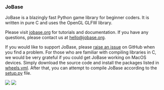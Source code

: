 ### JoBase

JoBase is a blazingly fast Python game library for beginner coders.
It is written in pure C and uses the OpenGL GLFW library.

Please visit [jobase.org](https://jobase.org) for tutorials and documentation.
If you have any questions, please contact us at [hello@jobase.org](mailto:hello@jobase.org).

If you would like to support JoBase, please [raise an issue](https://github.com/JoBase/JoBase/issues/new) on GitHub when you find a problem.
For those who are familiar with compiling libraries in C, we would be very grateful if you could get JoBase working on MacOS devices.
Simply download the source code and install the packages listed in [wheels.yml](https://github.com/JoBase/JoBase/blob/main/.github/workflows/wheels.yml).
After that, you can attempt to compile JoBase according to the [setup.py](https://github.com/JoBase/JoBase/blob/main/setup.py) file.

[![](https://img.shields.io/github/commit-activity/m/jobase/jobase?label=Commit%20activity)](https://pypi.org/project/jobase)
[![](https://github.com/Grey41/JoBase/actions/workflows/wheels.yml/badge.svg)](https://github.com/Grey41/JoBase/actions/workflows/wheels.yml)
